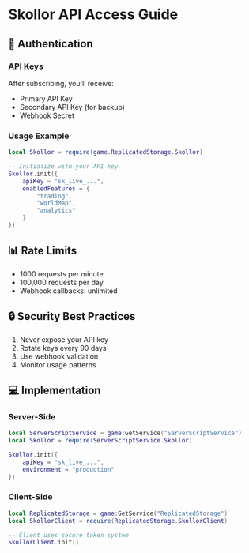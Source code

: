 # Skollor API Access Guide

## 🔑 Authentication

### API Keys
After subscribing, you'll receive:
- Primary API Key
- Secondary API Key (for backup)
- Webhook Secret

### Usage Example
```lua
local Skollor = require(game.ReplicatedStorage.Skollor)

-- Initialize with your API key
Skollor.init({
    apiKey = "sk_live_...",
    enabledFeatures = {
        "trading",
        "worldMap",
        "analytics"
    }
})
```

## 📊 Rate Limits
- 1000 requests per minute
- 100,000 requests per day
- Webhook callbacks: unlimited

## 🔒 Security Best Practices
1. Never expose your API key
2. Rotate keys every 90 days
3. Use webhook validation
4. Monitor usage patterns

## 💻 Implementation

### Server-Side
```lua
local ServerScriptService = game:GetService("ServerScriptService")
local Skollor = require(ServerScriptService.Skollor)

Skollor.init({
    apiKey = "sk_live_...",
    environment = "production"
})
```

### Client-Side
```lua
local ReplicatedStorage = game:GetService("ReplicatedStorage")
local SkollorClient = require(ReplicatedStorage.SkollorClient)

-- Client uses secure token system
SkollorClient.init()
```